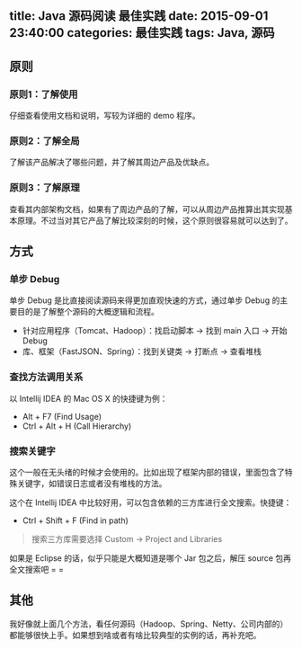 title: Java 源码阅读 最佳实践
date: 2015-09-01 23:40:00
categories: 最佳实践
tags: Java, 源码 
---

## 原则


### 原则1：了解使用

仔细查看使用文档和说明，写较为详细的 demo 程序。

### 原则2：了解全局

了解该产品解决了哪些问题，并了解其周边产品及优缺点。

### 原则3：了解原理

查看其内部架构文档，如果有了周边产品的了解，可以从周边产品推算出其实现基本原理。不过当对其它产品了解比较深刻的时候，这个原则很容易就可以达到了。

## 方式

### 单步 Debug

单步 Debug 是比直接阅读源码来得更加直观快速的方式，通过单步 Debug 的主要目的是了解整个源码的大概逻辑和流程。

* 针对应用程序（Tomcat、Hadoop）：找启动脚本 -> 找到 main 入口 -> 开始 Debug
* 库、框架（FastJSON、Spring）：找到关键类 -> 打断点 -> 查看堆栈


### 查找方法调用关系

以 Intellij IDEA 的 Mac OS X 的快捷键为例：

* Alt + F7 (Find Usage)
* Ctrl + Alt + H (Call Hierarchy)


### 搜索关键字

这个一般在无头绪的时候才会使用的。比如出现了框架内部的错误，里面包含了特殊关键字，如错误日志或者没有堆栈的方法。

这个在 Intellij IDEA 中比较好用，可以包含依赖的三方库进行全文搜索。快捷键：

* Ctrl + Shift + F (Find in path)

> 搜索三方库需要选择 Custom -> Project and Libraries

如果是 Eclipse 的话，似乎只能是大概知道是哪个 Jar 包之后，解压 source 包再全文搜索吧 = =



## 其他

我好像就上面几个方法，看任何源码（Hadoop、Spring、Netty、公司内部的）都能够很快上手。如果想到啥或者有啥比较典型的实例的话，再补充吧。

